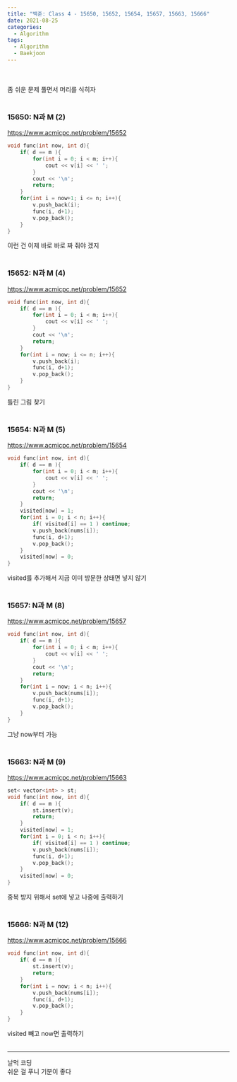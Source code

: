```yaml
---
title: "백준: Class 4 - 15650, 15652, 15654, 15657, 15663, 15666"
date: 2021-08-25
categories:
  - Algorithm
tags:
  - Algorithm
  - Baekjoon
---
```


<br></br>
좀 쉬운 문제 풀면서 머리를 식히자
<br></br>

### 15650: N과 M (2)
https://www.acmicpc.net/problem/15652
```cpp
void func(int now, int d){
    if( d == m ){
        for(int i = 0; i < m; i++){
            cout << v[i] << ' ';
        }
        cout << '\n';
        return;
    }
    for(int i = now+1; i <= n; i++){
        v.push_back(i);
        func(i, d+1);
        v.pop_back();
    }
}
```
이런 건 이제 바로 바로 짜 줘야 겠지
<br></br>

### 15652: N과 M (4)
https://www.acmicpc.net/problem/15652
```cpp
void func(int now, int d){
    if( d == m ){
        for(int i = 0; i < m; i++){
            cout << v[i] << ' ';
        }
        cout << '\n';
        return;
    }
    for(int i = now; i <= n; i++){
        v.push_back(i);
        func(i, d+1);
        v.pop_back();
    }
}
```
틀린 그림 찾기
<br></br>

### 15654: N과 M (5)
https://www.acmicpc.net/problem/15654
```cpp
void func(int now, int d){
    if( d == m ){
        for(int i = 0; i < m; i++){
            cout << v[i] << ' ';
        }
        cout << '\n';
        return;
    }
    visited[now] = 1;
    for(int i = 0; i < n; i++){
        if( visited[i] == 1 ) continue;
        v.push_back(nums[i]);
        func(i, d+1);
        v.pop_back();
    }
    visited[now] = 0;
}
```
visited를 추가해서 지금 이미 방문한 상태면 넣지 않기
<br></br>

### 15657: N과 M (8)
https://www.acmicpc.net/problem/15657
```cpp
void func(int now, int d){
    if( d == m ){
        for(int i = 0; i < m; i++){
            cout << v[i] << ' ';
        }
        cout << '\n';
        return;
    }
    for(int i = now; i < n; i++){
        v.push_back(nums[i]);
        func(i, d+1);
        v.pop_back();
    }
}
```
그냥 now부터 가능
<br></br>

### 15663: N과 M (9)
https://www.acmicpc.net/problem/15663
```cpp
set< vector<int> > st;
void func(int now, int d){
    if( d == m ){
        st.insert(v);
        return;
    }
    visited[now] = 1;
    for(int i = 0; i < n; i++){
        if( visited[i] == 1 ) continue;
        v.push_back(nums[i]);
        func(i, d+1);
        v.pop_back();
    }
    visited[now] = 0;
}
```
중복 방지 위해서 set에 넣고 나중에 출력하기
<br></br>

### 15666: N과 M (12)
https://www.acmicpc.net/problem/15666
```cpp
void func(int now, int d){
    if( d == m ){
        st.insert(v);
        return;
    }
    for(int i = now; i < n; i++){
        v.push_back(nums[i]);
        func(i, d+1);
        v.pop_back();
    }
}
```
visited 빼고 now면 출력하기
<br></br>

---
날먹 코딩  
쉬운 걸 푸니 기분이 좋다
<br></br>

